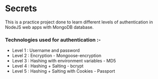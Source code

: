 # Secrets

This is a practice project done to learn different levels of authentication in NodeJS web apps with MongoDB database.

### Technologies used for authentication :-

- Level 1 : Username and password
- Level 2 : Encryption - Mongoose-encryption
- Level 3 : Hashing with environment variables - MD5
- Level 4 : Hashing + Salting - bcrypt
- Level 5 : Hashing + Salting with Cookies - Passport